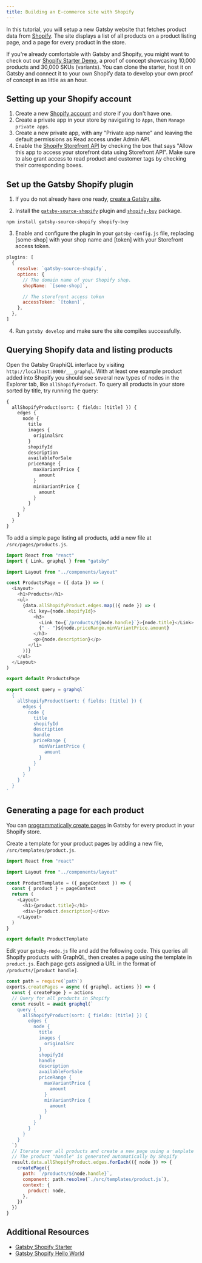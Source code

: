 ```yaml
---
title: Building an E-commerce site with Shopify
---
```


In this tutorial, you will setup a new Gatsby website that fetches product data from [Shopify](https://www.shopify.com). The site displays a list of all products on a product listing page, and a page for every product in the store.

If you're already comfortable with Gatsby and Shopify, you might want to check out our [Shopify Starter Demo](https://shopify-demo.gatsbyjs.com/), a proof of concept showcasing 10,000 products and 30,000 SKUs (variants).
You can clone the starter, host it on Gatsby and connect it to your own Shopify data to develop your own proof of concept in as little as an hour.

## Setting up your Shopify account

1. Create a new [Shopify account](https://www.shopify.com) and store if you don't have one.
2. Create a private app in your store by navigating to `Apps`, then `Manage private apps`.
3. Create a new private app, with any "Private app name" and leaving the default permissions as Read access under Admin API.
4. Enable the [Shopify Storefront API](https://help.shopify.com/en/api/storefront-api) by checking the box that says "Allow this app to access your storefront data using Storefront API". Make sure to also grant access to read product and customer tags by checking their corresponding boxes.

## Set up the Gatsby Shopify plugin

1. If you do not already have one ready, [create a Gatsby site](/docs/quick-start).

2. Install the [`gatsby-source-shopify`](/plugins/gatsby-source-shopify/) plugin and [`shopify-buy`](https://github.com/Shopify/js-buy-sdk) package.

```shell
npm install gatsby-source-shopify shopify-buy
```

3. Enable and configure the plugin in your `gatsby-config.js` file, replacing [some-shop] with your shop name and [token] with your Storefront access token.

```javascript:title=/gatsby-config.js
plugins: [
  {
    resolve: `gatsby-source-shopify`,
    options: {
      // The domain name of your Shopify shop.
      shopName: `[some-shop]`,

      // The storefront access token
      accessToken: `[token]`,
    },
  },
]
```

4. Run `gatsby develop` and make sure the site compiles successfully.

## Querying Shopify data and listing products

Open the Gatsby GraphiQL interface by visiting `http://localhost:8000/___graphql`. With at least one example product added into Shopify you should see several new types of nodes in the Explorer tab, like `allShopifyProduct`. To query all products in your store sorted by title, try running the query:

```graphql
{
  allShopifyProduct(sort: { fields: [title] }) {
    edges {
      node {
        title
        images {
          originalSrc
        }
        shopifyId
        description
        availableForSale
        priceRange {
          maxVariantPrice {
            amount
          }
          minVariantPrice {
            amount
          }
        }
      }
    }
  }
}
```

To add a simple page listing all products, add a new file at `/src/pages/products.js`.

```jsx:title=/src/pages/products.js
import React from "react"
import { Link, graphql } from "gatsby"

import Layout from "../components/layout"

const ProductsPage = ({ data }) => (
  <Layout>
    <h1>Products</h1>
    <ul>
      {data.allShopifyProduct.edges.map(({ node }) => (
        <li key={node.shopifyId}>
          <h3>
            <Link to={`/products/${node.handle}`}>{node.title}</Link>
            {" - "}${node.priceRange.minVariantPrice.amount}
          </h3>
          <p>{node.description}</p>
        </li>
      ))}
    </ul>
  </Layout>
)

export default ProductsPage

export const query = graphql`
  {
    allShopifyProduct(sort: { fields: [title] }) {
      edges {
        node {
          title
          shopifyId
          description
          handle
          priceRange {
            minVariantPrice {
              amount
            }
          }
        }
      }
    }
  }
`
```

## Generating a page for each product

You can [programmatically create pages](/docs/tutorial/part-seven/) in Gatsby for every product in your Shopify store.

Create a template for your product pages by adding a new file, `/src/templates/product.js`.

```jsx:title=/src/templates/product.js
import React from "react"

import Layout from "../components/layout"

const ProductTemplate = ({ pageContext }) => {
  const { product } = pageContext
  return (
    <Layout>
      <h1>{product.title}</h1>
      <div>{product.description}</div>
    </Layout>
  )
}

export default ProductTemplate
```

Edit your `gatsby-node.js` file and add the following code. This queries all Shopify products with GraphQL, then creates a page using the template in `product.js`. Each page gets assigned a URL in the format of `/products/[product handle]`.

```javascript:title=/gatsby-node.js
const path = require(`path`)
exports.createPages = async ({ graphql, actions }) => {
  const { createPage } = actions
  // Query for all products in Shopify
  const result = await graphql(`
    query {
      allShopifyProduct(sort: { fields: [title] }) {
        edges {
          node {
            title
            images {
              originalSrc
            }
            shopifyId
            handle
            description
            availableForSale
            priceRange {
              maxVariantPrice {
                amount
              }
              minVariantPrice {
                amount
              }
            }
          }
        }
      }
    }
  `)
  // Iterate over all products and create a new page using a template
  // The product "handle" is generated automatically by Shopify
  result.data.allShopifyProduct.edges.forEach(({ node }) => {
    createPage({
      path: `/products/${node.handle}`,
      component: path.resolve(`./src/templates/product.js`),
      context: {
        product: node,
      },
    })
  })
}
```

## Additional Resources

- [Gatsby Shopify Starter](https://shopify-demo.gatsbyjs.com/)
- [Gatsby Shopify Hello World](/starters/ohduran/gatsby-starter-hello-world-shopify/)
